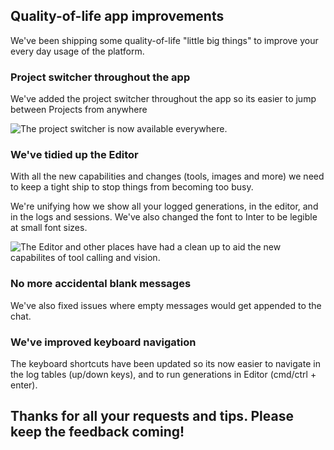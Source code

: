 ## Quality-of-life app improvements

We've been shipping some quality-of-life "little big things" to improve your every day usage of the platform.

### Project switcher throughout the app

We've added the project switcher throughout the app so its easier to jump between Projects from anywhere

<img src="../assets/images/3f86bbe-Screenshot_2023-11-21_at_21.58.41.png" alt="The project switcher is now available everywhere." />


### We've tidied up the Editor

With all the new capabilities and changes (tools, images and more) we need to keep a tight ship to stop things from becoming too busy.

We're unifying how we show all your logged generations, in the editor, and in the logs and sessions. We've also changed the font to Inter to be legible at small font sizes. 

<img src="../assets/images/e6969ae-Screenshot_2023-11-21_at_22.02.23.png" alt="The Editor and other places have had a clean up to aid the new capabilites of tool calling and vision." />


### No more accidental blank messages

We've also fixed issues where empty messages would get appended to the chat.

### We've improved keyboard navigation

The keyboard shortcuts have been updated so its now easier to navigate in the log tables (up/down keys), and to run generations in Editor (cmd/ctrl + enter). 

## Thanks for all your requests and tips. Please keep the feedback coming!